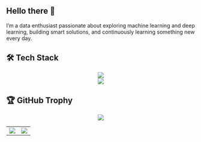 ## Hello there 👋

I’m a data enthusiast passionate about exploring machine learning and deep learning, building smart solutions, and continuously learning something new every day.

## 🛠️ Tech Stack
<div align="center">
  <a href="https://skillicons.dev">
    <img src="https://skillicons.dev/icons?i=git,github,docker,py,sklearn,tensorflow,anaconda,flask,mysql" />
  </a>
</div>
<div align="center">
  <a href="https://skillicons.dev">
    <img src="https://skillicons.dev/icons?i=grafana,prometheus,vscode,figma" />
  </a>
</div>

##  🏆 GitHub Trophy
<div align="center">
  <img src="https://github-profile-trophy.vercel.app/?username=ftriaa&theme=discord&no-frame=true&margin-w=10" />
  <!-- 📊 GitHub Stats dan Top Languages -->
  <table>
    <tr>
      <td><img src="https://github-readme-stats.vercel.app/api?username=ftriaa&show_icons=true&theme=tokyonight" /></td>
      <td><img src="https://github-readme-stats.vercel.app/api/top-langs/?username=ftriaa&layout=compact&theme=tokyonight" /></td>
    </tr>
  </table>

</div>
